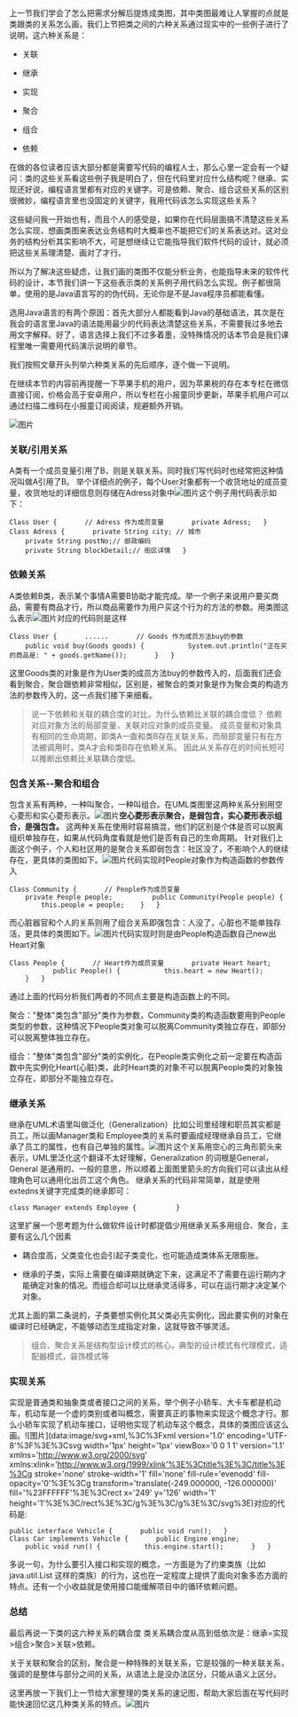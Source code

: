 上一节我们学会了怎么把需求分解后提炼成类图，其中类图最难让人掌握的点就是类跟类的关系怎么画，我们上节把类之间的六种关系通过现实中的一些例子进行了说明，这六种关系是：

- 关联
    
- 继承
    
- 实现
    
- 聚合
    
- 组合
    
- 依赖
    

在做的各位读者应该大部分都是需要写代码的编程人士，那么心里一定会有一个疑问：类的这些关系看这些例子我是明白了，但在代码里对应什么结构呢？继承、实现还好说，编程语言里都有对应的关键字。可是依赖、聚合、组合这些关系的区别很微妙，编程语言里也没固定的关键字，我用代码该怎么实现这些关系？

这些疑问我一开始也有，而且个人的感受是，如果你在代码层面搞不清楚这些关系怎么实现，想画类图来表达业务结构时大概率也不能把它们的关系表达对。这对业务的结构分析其实影响不大，可是想继续让它能指导我们软件代码的设计，就必须把这些关系理清楚、画对了才行。

所以为了解决这些疑虑，让我们画的类图不仅能分析业务，也能指导未来的软件代码的设计，本节我们讲一下这些表示类的关系例子用代码怎么实现。例子都很简单，使用的是Java语言写的的伪代码，无论你是不是Java程序员都能看懂。

选用Java语言的有两个原因：首先大部分人都能看到Java的基础语法，其次是在我会的语言里Java的语法能用最少的代码表达清楚这些关系，不需要我过多地去用文字解释。好了，语言选择上我们不过多着墨，没特殊情况的话本节会是我们课程里唯一需要用代码演示说明的章节。


我们按照文章开头列举六种类关系的先后顺序，逐个做一下说明。

在继续本节的内容前再提醒一下苹果手机的用户，因为苹果税的存在本专栏在微信直接订阅，价格会高于安卓用户，所以专栏在小报童同步更新，苹果手机用户可以通过扫描二维码在小报童订阅阅读，规避额外开销。

![图片](img/05_深入浅出｜用代码拆解软件设计中类的六种关系/1.jpg)

### 关联/引用关系

A类有一个成员变量引用了B，则是关联关系。同时我们写代码时也经常把这种情况叫做A引用了B。 举个详细点的例子，每个User对象都有一个收货地址的成员变量，收货地址的详细信息则存储在Adress对象中![图片](img/05_深入浅出｜用代码拆解软件设计中类的六种关系/2.jpg)这个例子用代码表示如下：

`Class User {       // Adress 作为成员变量       private Adress;   }      Class Adress {       private String city; // 城市       private String postNo;// 邮政编码       private String blockDetail;// 街区详情   }   `

### 依赖关系

A类依赖B类，表示某个事情A需要B协助才能完成。举一个例子来说用户要买商品，需要有商品才行，所以商品需要作为用户买这个行为的方法的参数。用类图这么表示![图片](img/05_深入浅出｜用代码拆解软件设计中类的六种关系/3.jpg)对应的代码则是这样

`Class User {       ......       // Goods 作为成员方法buy的参数       public void buy(Goods goods) {           System.out.println("正在买的商品是: " + goods.getName());       }   }   `

这里Goods类的对象是作为User类的成员方法buy的参数传入的，后面我们还会看到聚合，聚合跟依赖非常相似，区别是，被聚合的类对象是作为聚合类的构造方法的参数传入的，这一点我们接下来细看。

> 说一下依赖和关联的耦合度的对比，为什么依赖比关联的耦合度低？ 依赖对应对象方法的局部变量，关联对应对象的成员变量。 成员变量和对象具有相同的生命周期，即类A一直和类B存在关联关系，而局部变量只有在方法被调用时，类A才会和类B存在依赖关系。 因此从关系存在的时间长短可以推断出依赖比关联耦合度低。

### 包含关系--聚合和组合

包含关系有两种，一种叫聚合，一种叫组合。在UML类图里这两种关系分别用空心菱形和实心菱形表示。![图片](img/05_深入浅出｜用代码拆解软件设计中类的六种关系/4.jpg)**空心菱形表示聚合，是弱包含，实心菱形表示组合，是强包含。** 这两种关系在使用时容易搞混，他们的区别是个体是否可以脱离组织单独存在，如果从代码角度看就是他们是否有自己的生命周期。 针对我们上面这个例子，个人和社区用的是聚合关系即弱包含：社区没了，不影响个人的继续存在，更具体的类图如下。![图片](img/05_深入浅出｜用代码拆解软件设计中类的六种关系/5.jpg)代码实现时People对象作为构造函数的参数传入

`Class Community {       // People作为成员变量       private People people;          public Community(People people) {           this.people = people;    }   }   `

而心脏器官和个人的关系则用了组合关系即强包含：人没了，心脏也不能单独存活，更具体的类图如下。![图片](img/05_深入浅出｜用代码拆解软件设计中类的六种关系/6.jpg)代码实现时则是由People构造函数自己new出Heart对象

`Class People {       // Heart作为成员变量       private Heart heart;              public People() {           this.heart = new Heart();       }   }   `

通过上面的代码分析我们两者的不同点主要是构造函数上的不同。

聚合："整体"类包含"部分"类作为参数，Community类的构造函数要用到People类型的参数，这种情况下People类对象可以脱离Community类独立存在，即部分可以脱离整体独立存在。

组合："整体"类包含"部分"类的实例化，在People类实例化之前一定要在构造函数中先实例化Heart(心脏)类，此时Heart类的对象不可以脱离People类的对象独立存在，即部分不能独立存在。

### 继承关系

继承在UML术语里叫做泛化（Generalization）比如公司里经理和职员其实都是员工，所以画Manager类和 Employee类的关系时要画成经理继承自员工，它继承了员工的属性，也有自己单独的属性。![图片](img/05_深入浅出｜用代码拆解软件设计中类的六种关系/7.jpg)这个关系用空心的三角形箭头来表示，UML里泛化这个翻译不太好理解，Generalization 的词根是General，General 是通用的、一般的意思，所以顺着上面图里箭头的方向我们可以读出从经理角色可以通用化出员工这个角色。 继承关系的代码非常简单，就是使用extedns关键字完成类的继承即可：

`class Manager extends Employee {          }   `

这里扩展一个思考题为什么做软件设计时都提倡少用继承关系多用组合、聚合，主要有这么几个因素

- 耦合度高，父类变化也会引起子类变化，也可能造成类体系无限膨胀。
    
- 继承的子类，实际上需要在编译期就确定下来，这满足不了需要在运行期内才能确定对象的情况。而组合却可以比继承灵活得多，可以在运行期才决定某个对象。
    

尤其上面的第二条说的，子类要想实例化其父类必先实例化，因此要实例的对象在编译时已经确定，不能够动态生成指定对象，这就导致不够灵活。

> 组合、聚合关系是结构型设计模式的核心，典型的设计模式有代理模式，适配器模式，装饰模式等

### 实现关系

实现是普通类和抽象类或者接口之间的关系，举个例子小轿车、大卡车都是机动车，机动车是一个虚的类别或者叫概念，需要真正的事物来实现这个概念才行。那么小轿车实现了机动车接口，证明他实现了机动车这个概念，具体的类图应该这么画。![图片](data:image/svg+xml,%3C%3Fxml version='1.0' encoding='UTF-8'%3F%3E%3Csvg width='1px' height='1px' viewBox='0 0 1 1' version='1.1' xmlns='http://www.w3.org/2000/svg' xmlns:xlink='http://www.w3.org/1999/xlink'%3E%3Ctitle%3E%3C/title%3E%3Cg stroke='none' stroke-width='1' fill='none' fill-rule='evenodd' fill-opacity='0'%3E%3Cg transform='translate(-249.000000, -126.000000)' fill='%23FFFFFF'%3E%3Crect x='249' y='126' width='1' height='1'%3E%3C/rect%3E%3C/g%3E%3C/g%3E%3C/svg%3E)对应的代码是:

`public interface Vehicle {       public void run();   }      Class Car implements Vehicle {       public Engine engine;       public void run() {           this.engine.start();       }   }   `

多说一句，为什么要引入接口和实现的概念，一方面是为了约束类族（比如 java.util.List 这样的类族）的行为，这也在一定程度上提供了面向对象多态方面的特点。还有一个小收益就是使用接口能缓解项目中的循环依赖问题。

### 总结

最后再说一下类的这六种关系的耦合度 类关系耦合度从高到低依次是：继承=实现>组合>聚合>关联>依赖。 

关于关联和聚合的区别，聚合是一种特殊的关联关系，它是较强的一种关联关系，强调的是整体与部分之间的关系，从语法上是没办法区分，只能从语义上区分。

这里再放一下我们上一节给大家整理的类关系的速记图，帮助大家后面在写代码时能快速回忆这几种类关系的特点。![图片](img/05_深入浅出｜用代码拆解软件设计中类的六种关系/8.jpg)